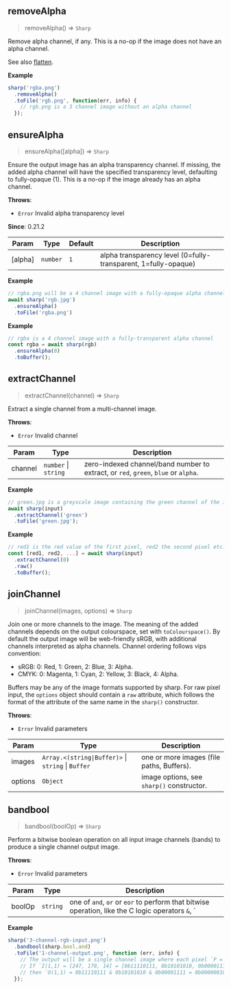 ## removeAlpha
> removeAlpha() ⇒ <code>Sharp</code>

Remove alpha channel, if any. This is a no-op if the image does not have an alpha channel.

See also [flatten](/api-operation#flatten).


**Example**  
```js
sharp('rgba.png')
  .removeAlpha()
  .toFile('rgb.png', function(err, info) {
    // rgb.png is a 3 channel image without an alpha channel
  });
```


## ensureAlpha
> ensureAlpha([alpha]) ⇒ <code>Sharp</code>

Ensure the output image has an alpha transparency channel.
If missing, the added alpha channel will have the specified
transparency level, defaulting to fully-opaque (1).
This is a no-op if the image already has an alpha channel.


**Throws**:

- <code>Error</code> Invalid alpha transparency level

**Since**: 0.21.2  

| Param | Type | Default | Description |
| --- | --- | --- | --- |
| [alpha] | <code>number</code> | <code>1</code> | alpha transparency level (0=fully-transparent, 1=fully-opaque) |

**Example**  
```js
// rgba.png will be a 4 channel image with a fully-opaque alpha channel
await sharp('rgb.jpg')
  .ensureAlpha()
  .toFile('rgba.png')
```
**Example**  
```js
// rgba is a 4 channel image with a fully-transparent alpha channel
const rgba = await sharp(rgb)
  .ensureAlpha(0)
  .toBuffer();
```


## extractChannel
> extractChannel(channel) ⇒ <code>Sharp</code>

Extract a single channel from a multi-channel image.


**Throws**:

- <code>Error</code> Invalid channel


| Param | Type | Description |
| --- | --- | --- |
| channel | <code>number</code> \| <code>string</code> | zero-indexed channel/band number to extract, or `red`, `green`, `blue` or `alpha`. |

**Example**  
```js
// green.jpg is a greyscale image containing the green channel of the input
await sharp(input)
  .extractChannel('green')
  .toFile('green.jpg');
```
**Example**  
```js
// red1 is the red value of the first pixel, red2 the second pixel etc.
const [red1, red2, ...] = await sharp(input)
  .extractChannel(0)
  .raw()
  .toBuffer();
```


## joinChannel
> joinChannel(images, options) ⇒ <code>Sharp</code>

Join one or more channels to the image.
The meaning of the added channels depends on the output colourspace, set with `toColourspace()`.
By default the output image will be web-friendly sRGB, with additional channels interpreted as alpha channels.
Channel ordering follows vips convention:
- sRGB: 0: Red, 1: Green, 2: Blue, 3: Alpha.
- CMYK: 0: Magenta, 1: Cyan, 2: Yellow, 3: Black, 4: Alpha.

Buffers may be any of the image formats supported by sharp.
For raw pixel input, the `options` object should contain a `raw` attribute, which follows the format of the attribute of the same name in the `sharp()` constructor.


**Throws**:

- <code>Error</code> Invalid parameters


| Param | Type | Description |
| --- | --- | --- |
| images | <code>Array.&lt;(string\|Buffer)&gt;</code> \| <code>string</code> \| <code>Buffer</code> | one or more images (file paths, Buffers). |
| options | <code>Object</code> | image options, see `sharp()` constructor. |



## bandbool
> bandbool(boolOp) ⇒ <code>Sharp</code>

Perform a bitwise boolean operation on all input image channels (bands) to produce a single channel output image.


**Throws**:

- <code>Error</code> Invalid parameters


| Param | Type | Description |
| --- | --- | --- |
| boolOp | <code>string</code> | one of `and`, `or` or `eor` to perform that bitwise operation, like the C logic operators `&`, `|` and `^` respectively. |

**Example**  
```js
sharp('3-channel-rgb-input.png')
  .bandbool(sharp.bool.and)
  .toFile('1-channel-output.png', function (err, info) {
    // The output will be a single channel image where each pixel `P = R & G & B`.
    // If `I(1,1) = [247, 170, 14] = [0b11110111, 0b10101010, 0b00001111]`
    // then `O(1,1) = 0b11110111 & 0b10101010 & 0b00001111 = 0b00000010 = 2`.
  });
```